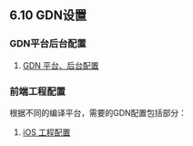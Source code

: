 ## 6.10 GDN设置


### GDN平台后台配置

1. [  GDN 平台、后台配置](GDN/developer.md)

### 前端工程配置
根据不同的编译平台，需要的GDN配置包括部分：

1. [iOS 工程配置](GDN/ios.md)
